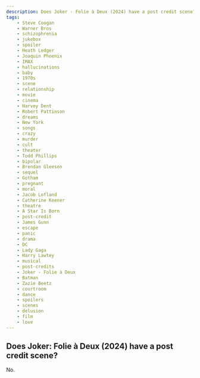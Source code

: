 ```yaml
---
description: Does Joker - Folie à Deux (2024) have a post credit scene?
tags: 
    - Steve Coogan
    - Warner Bros
    - schizophrenia
    - jukebox
    - spoiler
    - Heath Ledger
    - Joaquin Phoenix
    - IMAX
    - hallucinations
    - baby
    - 1970s
    - scene
    - relationship
    - movie
    - cinema
    - Harvey Dent
    - Robert Pattinson
    - dreams
    - New York
    - songs
    - crazy
    - murder
    - cult
    - theater
    - Todd Phillips
    - bipolar
    - Brendan Gleeson
    - sequel
    - Gotham
    - pregnant
    - moral
    - Jacob Lofland
    - Catherine Keener
    - theatre
    - A Star Is Born
    - post-credit
    - James Gunn
    - escape
    - panic
    - drama
    - DC
    - Lady Gaga
    - Harry Lawtey
    - musical
    - post-credits
    - Joker - Folie à Deux
    - Batman
    - Zazie Beetz
    - courtroom
    - dance
    - spoilers
    - scenes
    - delusion
    - film
    - love
---
```


## Does Joker: Folie à Deux (2024) have a post credit scene?

No.
